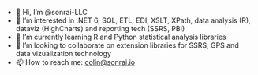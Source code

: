 - 👋 Hi, I’m @sonrai-LLC
- 👀 I’m interested in .NET 6, SQL, ETL, EDI, XSLT, XPath, data analysis (R), dataviz (HighCharts) and reporting tech (SSRS, PBI)
- 🌱 I’m currently learning R and Python statistical analysis libraries
- 💞️ I’m looking to collaborate on extension libraries for SSRS, GPS and data vizualization technology
- 📫 How to reach me: colin@sonrai.io

<!---
sonrai-LLC/sonrai-LLC is a ✨ special ✨ repository because its `README.md` (this file) appears on your GitHub profile.
You can click the Preview link to take a look at your changes.
--->
